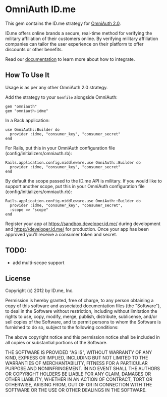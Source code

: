 # OmniAuth ID.me

This gem contains the ID.me strategy for [OmniAuth 2.0](https://github.com/intridea/omniauth).

ID.me offers online brands a secure, real-time method for verifying the military affiliation of their customers online. By verifying military affiliation companies can tailor the user experience on their platform to offer discounts or other benefits.

Read our [documentation](https://developer.id.me/docs) to learn more about how to integrate.

## How To Use It

Usage is as per any other OmniAuth 2.0 strategy.

Add the strategy to your `Gemfile` alongside OmniAuth:

    gem "omniauth"
    gem "omniauth-idme"

In a Rack application:

    use OmniAuth::Builder do
      provider :idme, "consumer_key", "consumer_secret"
    end

For Rails, put this in your OmniAuth configuration file (config/initializers/omniauth.rb):

    Rails.application.config.middleware.use OmniAuth::Builder do
      provider :idme, "consumer_key", "consumer_secret"
    end

By default the scope passed to the ID.me API is military. If you would like to support another scope, put this in your OmniAuth configuration file (config/initializers/omniauth.rb):

    Rails.application.config.middleware.use OmniAuth::Builder do
      provider :idme, "consumer_key", "consumer_secret",
      :scope => "scope"
    end

Register your app at https://sandbox.developer.id.me/ during development and https://developer.id.me/ for production. Once your app has been approved you'll receive a consumer token and secret.

## TODO:
- add multi-scope support

## License

Copyright (c) 2012 by ID.me, Inc.

Permission is hereby granted, free of charge, to any person obtaining a copy of this software and associated documentation files (the "Software"), to deal in the Software without restriction, including without limitation the rights to use, copy, modify, merge, publish, distribute, sublicense, and/or sell copies of the Software, and to permit persons to whom the Software is furnished to do so, subject to the following conditions:

The above copyright notice and this permission notice shall be included in all copies or substantial portions of the Software.

THE SOFTWARE IS PROVIDED "AS IS", WITHOUT WARRANTY OF ANY KIND, EXPRESS OR IMPLIED, INCLUDING BUT NOT LIMITED TO THE WARRANTIES OF MERCHANTABILITY, FITNESS FOR A PARTICULAR PURPOSE AND NONINFRINGEMENT. IN NO EVENT SHALL THE AUTHORS OR COPYRIGHT HOLDERS BE LIABLE FOR ANY CLAIM, DAMAGES OR OTHER LIABILITY, WHETHER IN AN ACTION OF CONTRACT, TORT OR OTHERWISE, ARISING FROM, OUT OF OR IN CONNECTION WITH THE SOFTWARE OR THE USE OR OTHER DEALINGS IN THE SOFTWARE.
